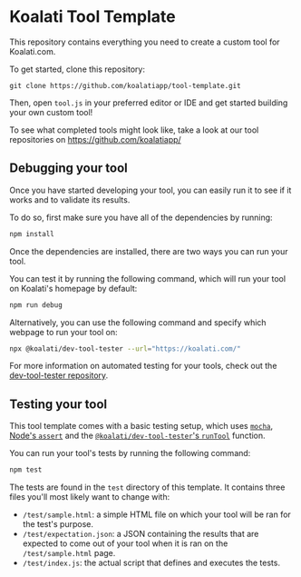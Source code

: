 # Koalati Tool Template
This repository contains everything you need to create a custom tool for Koalati.com.

To get started, clone this repository:
```
git clone https://github.com/koalatiapp/tool-template.git
```

Then, open `tool.js` in your preferred editor or IDE and get started building your own custom tool!

To see what completed tools might look like, take a look at our tool repositories on https://github.com/koalatiapp/


## Debugging your tool
Once you have started developing your tool, you can easily run it to see if it works and to validate its results.

To do so, first make sure you have all of the dependencies by running:
```bash
npm install
```
Once the dependencies are installed, there are two ways you can run your tool.

You can test it by running the following command, which will run your tool on Koalati's homepage by default:
```bash
npm run debug
```

Alternatively, you can use the following command and specify which webpage to run your tool on:
```bash
npx @koalati/dev-tool-tester --url="https://koalati.com/"
```

For more information on automated testing for your tools, check out the [dev-tool-tester repository](https://github.com/koalatiapp/dev-tool-tester).

## Testing your tool
This tool template comes with a basic testing setup, which uses [`mocha`](https://mochajs.org/), [Node's `assert`](https://nodejs.org/api/assert.html) and the [`@koalati/dev-tool-tester`'s `runTool`](https://github.com/koalatiapp/dev-tool-tester) function.

You can run your tool's tests by running the following command:
```bash
npm test
```

The tests are found in the `test` directory of this template. It contains three files you'll most likely want to change with:
- `/test/sample.html`: a simple HTML file on which your tool will be ran for the test's purpose.
- `/test/expectation.json`: a JSON containing the results that are expected to come out of your tool when it is ran on the `/test/sample.html` page.
- `/test/index.js`: the actual script that defines and executes the tests.